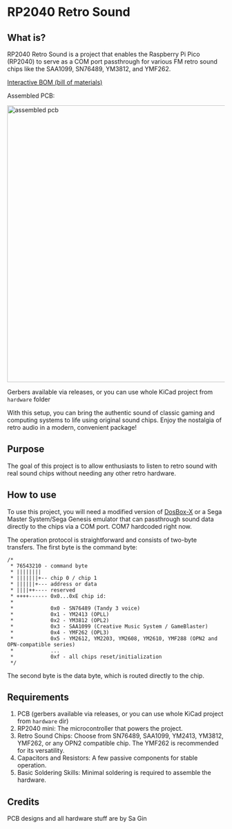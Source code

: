 # RP2040 Retro Sound

## What is?
RP2040 Retro Sound is a project that enables the Raspberry Pi Pico (RP2040) to serve as a COM port passthrough for various FM retro sound chips like the SAA1099, SN76489, YM3812, and YMF262. 

[Interactive BOM (bill of materials)](https://xrip.github.io/retro-sound/hardware/bom/ibom.html)

Assembled PCB:

<img src='https://github.com/user-attachments/assets/a69674ed-7f3c-4460-88c9-afa7530ff6ef' title='assembled pcb' height=640>

Gerbers available via releases, or you can use whole KiCad project from ``hardware`` folder

With this setup, you can bring the authentic sound of classic gaming and computing systems to life using original sound chips. Enjoy the nostalgia of retro audio in a modern, convenient package!

## Purpose
The goal of this project is to allow enthusiasts to listen to retro sound with real sound chips without needing any other retro hardware.

## How to use
To use this project, you will need a modified version of <a href="https://github.com/xrip/retro-sound-dosbox-x/tree/master">DosBox-X</a> or a Sega Master System/Sega Genesis emulator that can passthrough sound data directly to the chips via a COM port. COM7 hardcoded right now.

The operation protocol is straightforward and consists of two-byte transfers. The first byte is the command byte:

```
/*
 * 76543210 - command byte
 * ||||||||
 * |||||||+-- chip 0 / chip 1
 * ||||||+--- address or data
 * ||||++---- reserved
 * ++++------ 0x0...0xE chip id:
 *
 *            0x0 - SN76489 (Tandy 3 voice)
 *            0x1 - YM2413 (OPLL)
 *            0x2 - YM3812 (OPL2)
 *            0x3 - SAA1099 (Creative Music System / GameBlaster)
 *            0x4 - YMF262 (OPL3)
 *            0x5 - YM2612, YM2203, YM2608, YM2610, YMF288 (OPN2 and OPN-compatible series)
 *            ...
 *            0xf - all chips reset/initialization
 */
```

The second byte is the data byte, which is routed directly to the chip.

## Requirements
1. PCB (gerbers available via releases, or you can use whole KiCad project from ``hardware`` dir)
2. RP2040 mini: The microcontroller that powers the project.
4. Retro Sound Chips: Choose from SN76489, SAA1099, YM2413, YM3812, YMF262, or any OPN2 compatible chip. The YMF262 is recommended for its versatility. 
5. Capacitors and Resistors: A few passive components for stable operation.
6. Basic Soldering Skills: Minimal soldering is required to assemble the hardware.

## Credits
PCB designs and all hardware stuff are by Sa Gin
